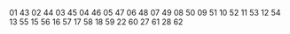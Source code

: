 01 43
02 44
03 45
04 46
05 47
06 48
07 49
08 50
09 51
10 52
11 53
12 54
13 55
15 56
16 57
17 58
18 59
22 60
27 61
28 62
